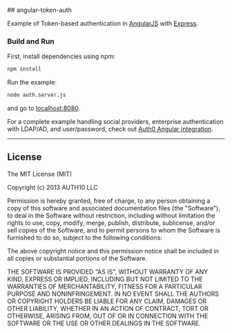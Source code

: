 ## angular-token-auth

Example of Token-based authentication in [AngularJS](http://angularjs.org) with [Express](http://expressjs.com). 

### Build and Run

First, install dependencies using npm:

```sh
npm install
```

Run the example:

```sh
node auth.server.js
```

and go to [localhost:8080](http://localhost:8080).
 
 
For a complete example handling social providers, enterprise authentication with LDAP/AD, and user/password, check out [Auth0 Angular integration](https://github.com/auth0/auth0-angular).

---
 
## License

The MIT License (MIT)

Copyright (c) 2013 AUTH10 LLC

Permission is hereby granted, free of charge, to any person obtaining a copy
of this software and associated documentation files (the "Software"), to deal
in the Software without restriction, including without limitation the rights
to use, copy, modify, merge, publish, distribute, sublicense, and/or sell
copies of the Software, and to permit persons to whom the Software is
furnished to do so, subject to the following conditions:

The above copyright notice and this permission notice shall be included in
all copies or substantial portions of the Software.

THE SOFTWARE IS PROVIDED "AS IS", WITHOUT WARRANTY OF ANY KIND, EXPRESS OR
IMPLIED, INCLUDING BUT NOT LIMITED TO THE WARRANTIES OF MERCHANTABILITY,
FITNESS FOR A PARTICULAR PURPOSE AND NONINFRINGEMENT. IN NO EVENT SHALL THE
AUTHORS OR COPYRIGHT HOLDERS BE LIABLE FOR ANY CLAIM, DAMAGES OR OTHER
LIABILITY, WHETHER IN AN ACTION OF CONTRACT, TORT OR OTHERWISE, ARISING FROM,
OUT OF OR IN CONNECTION WITH THE SOFTWARE OR THE USE OR OTHER DEALINGS IN
THE SOFTWARE.
